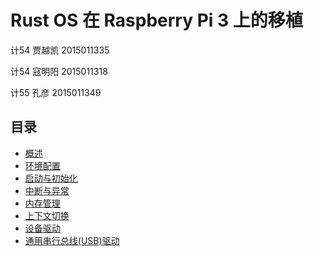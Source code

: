 # Rust OS 在 Raspberry Pi 3 上的移植

计54 贾越凯 2015011335

计54 寇明阳 2015011318

计55 孔彦 2015011349

## 目录

* [概述](overview.md)
* [环境配置](environment.md)
* [启动与初始化](boot.md)
* [中断与异常](interrupt.md)
* [内存管理](memory.md)
* [上下文切换](context.md)
* [设备驱动](drivers.md)
* [通用串行总线(USB)驱动](usb.md)